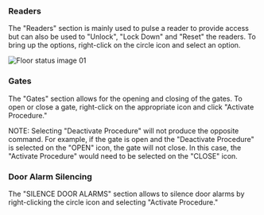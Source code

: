 ### Readers

The "Readers" section is mainly used to pulse a reader to provide access but can also be used to "Unlock", "Lock Down" and "Reset" the readers.
To bring up the options, right-click on the circle icon and select an option.

![Floor status image 01](/axdocs/assets/reader_options.png)

### Gates

The "Gates" section allows for the opening and closing of the gates. To open or close a gate, right-click on the appropriate icon and click "Activate Procedure."

NOTE: Selecting "Deactivate Procedure" will not produce the opposite command. For example, if the gate is open and the "Deactivate Procedure" is selected on the "OPEN"
icon, the gate will not close. In this case,  the "Activate Procedure" would need to be selected on the "CLOSE" icon.

### Door Alarm Silencing

The "SILENCE DOOR ALARMS" section allows to silence door alarms by right-clicking the circle icon and selecting "Activate Procedure."
